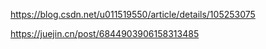 https://blog.csdn.net/u011519550/article/details/105253075

https://juejin.cn/post/6844903906158313485